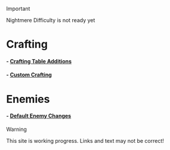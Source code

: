 > [!Important]
> Nightmere Difficulty is not ready yet
# Crafting
#### - [Crafting Table Additions](CraftingTable)
#### - [Custom Crafting](Crafting)

# Enemies
#### - [Default Enemy Changes](DefaultEnemies)



> [!WARNING]
> This site is working progress.
> Links and text may not be correct!


